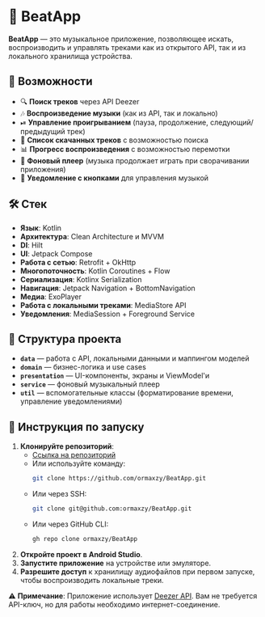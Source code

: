 # 🎵 BeatApp

**BeatApp** — это музыкальное приложение, позволяющее искать, воспроизводить и управлять треками как из открытого API, так и из локального хранилища устройства.

## 📌 Возможности
- 🔍 **Поиск треков** через API Deezer
- 🎶 **Воспроизведение музыки** (как из API, так и локально)
- ⏯ **Управление проигрыванием** (пауза, продолжение, следующий/предыдущий трек)
- 📂 **Список скачанных треков** с возможностью поиска
- 📊 **Прогресс воспроизведения** с возможностью перемотки
- 🔄 **Фоновый плеер** (музыка продолжает играть при сворачивании приложения)
- 📲 **Уведомление с кнопками** для управления музыкой

## 🛠 Стек
- **Язык**: Kotlin
- **Архитектура**: Clean Architecture и MVVM
- **DI**: Hilt
- **UI**: Jetpack Compose
- **Работа с сетью**: Retrofit + OkHttp
- **Многопоточность**: Kotlin Coroutines + Flow
- **Сериализация**: Kotlinx Serialization
- **Навигация**: Jetpack Navigation + BottomNavigation
- **Медиа**: ExoPlayer
- **Работа с локальными треками**: MediaStore API
- **Уведомления**: MediaSession + Foreground Service

## 📂 Структура проекта
- **`data`** — работа с API, локальными данными и маппингом моделей
- **`domain`** — бизнес-логика и use cases
- **`presentation`** — UI-компоненты, экраны и ViewModel'и
- **`service`** — фоновый музыкальный плеер
- **`util`** — вспомогательные классы (форматирование времени, управление уведомлениями)

## 🚀 Инструкция по запуску
1. **Клонируйте репозиторий**:
   - [Ссылка на репозиторий](https://github.com/ormaxzy/BeatApp.git)
   - Или используйте команду:
     ```sh
     git clone https://github.com/ormaxzy/BeatApp.git
     ```
   - Или через SSH:
     ```sh
     git clone git@github.com:ormaxzy/BeatApp.git
     ```
   - Или через GitHub CLI:
     ```sh
     gh repo clone ormaxzy/BeatApp
     ```
2. **Откройте проект в Android Studio**.
3. **Запустите приложение** на устройстве или эмуляторе.
4. **Разрешите доступ** к хранилищу аудиофайлов при первом запуске, чтобы воспроизводить локальные треки.

⚠️ **Примечание**: Приложение использует [Deezer API](https://developers.deezer.com/). Вам не требуется API-ключ, но для работы необходимо интернет-соединение.
